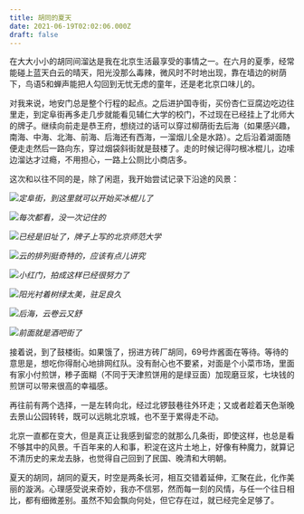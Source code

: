 ```yaml
---
title: 胡同的夏天
date: 2021-06-19T02:02:06.000Z
draft: false
---
```


在大大小小的胡同间溜达是我在北京生活最享受的事情之一。在六月的夏季，经常能碰上蓝天白云的晴天，阳光没那么毒辣，微风时不时地出现，靠在墙边的树荫下，鸟语5和蝉声能把人勾回到无忧无虑的童年，还是老北京口味儿的。

对我来说，地安门总是整个行程的起点。之后进护国寺街，买份杏仁豆腐边吃边往里走，到定阜街再多走几步就能看见辅仁大学的校门，不过现在已经挂上了北师大的牌子。继续向前走是恭王府，想绕过的话可以穿过柳荫街去后海（如果感兴趣，南海、中海、北海、前海、后海还有西海，一溜烟儿全是水路）。之后沿着湖面随便走走然后一路向东，穿过烟袋斜街就是鼓楼了。走的时候记得叼根冰棍儿，边嗦边溜达才过瘾，不用担心，一路上公厕比小商店多。

这次和以往不同的是，除了闲逛，我开始尝试记录下沿途的风景：

![](https://static.iamgodot.com/content/images/IMG_20210617_161451.jpg)*定阜街，到这里就可以开始买冰棍儿了*

![](https://static.iamgodot.com/content/images/IMG_20210617_162013.jpg)*每次都看，没一次记住的*

![](https://static.iamgodot.com/content/images/IMG_20210617_162149.jpg)*已经是旧址了，牌子上写的北京师范大学*

![](https://static.iamgodot.com/content/images/IMG_20210617_163641.jpg)*云的排列挺奇特的，应该有点儿讲究*

![](https://static.iamgodot.com/content/images/IMG_20210617_164039.jpg)*小红门，拍成这样已经很努力了*

![](https://static.iamgodot.com/content/images/IMG_20210617_164454.jpg)*阳光衬着树绿太美，驻足良久*

![](https://static.iamgodot.com/content/images/IMG_20210617_170024.jpg)*后海，云卷云又舒*

![](https://static.iamgodot.com/content/images/IMG_20210617_170708.jpg)*前面就是酒吧街了*

接着说，到了鼓楼街。如果饿了，拐进方砖厂胡同，69号炸酱面在等待。等待的意思是，想吃你得耐心地排网红队。没有耐心也不要紧，对面是个小菜市场，里面有家小付煎饼，糁子面糊（不同于天津煎饼用的是绿豆面）加现磨豆浆，七块钱的煎饼可以带来很高的幸福感。

再往前有两个选择，一是左转向北，经过北锣鼓巷往外环走；又或者趁着天色渐晚去景山公园转转，既可以远眺北京城，也不至于累得走不动。

北京一直都在变大，但是真正让我感到留恋的就那么几条街，即使这样，也总是看不够其中的风景。千百年来的人和事，积淀在这片土地上，好像有种魔力，就算记不清历史的来龙去脉，也觉得自己回到了民国、晚清和大明朝。

夏天的胡同，胡同的夏天，时空是两条长河，相互交错着延伸，汇聚在此，化作美丽的漩涡。心理感受说来奇妙，我亦不信邪，然而每一刻的风情，与任一个往日相比，都有细微差别。虽然不知会飘向何处，但它存在过，就已经完全足够了。